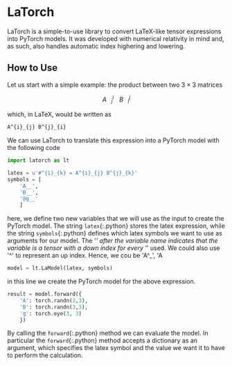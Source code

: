 # LaTorch
LaTorch is a simple-to-use library to convert LaTeX-like tensor expressions into PyTorch models. It was developed with numerical relativity in mind and, as such, also handles automatic index highering and lowering.

## How to Use
Let us start with a simple example: the product between two $3 \times 3$ matrices

$$ A^i_{ㅤj}ㅤB^j_{ㅤi} $$

which, in LaTeX, would be written as

```latex
A^{i}_{j} B^{j}_{i}
```

We can use LaTorch to translate this expression into a PyTorch model with the following code

```python
import latorch as lt

latex = u'#^{i}_{k} = A^{i}_{j} B^{j}_{k}'
symbols = [
    'A__',
    'B__',
    '@g__'
    ]
```
here, we define two new variables that we will use as the input to create the PyTorch model. The string `latex`{:.python} stores the latex expression, while the string `symbols`{:.python} defines which latex symbols we want to use as arguments for our model. The '_' after the variable name indicates that the variable is a tensor with a down index for every '_' used. We could also use '^' to represent an up index. Hence, we cou be 'A^_', 'A

```python
model = lt.LaModel(latex, symbols)
```
in this line we create the PyTorch model for the above expression.

```python
result = model.forward({
    'A': torch.randn(3,3),
    'B': torch.randn(3,3),
    'g': torch.eye(3, 3)
    })
```
By calling the `forward`{:.python} method we can evaluate the model. In particular the `forward`{:.python} method accepts a dictionary as an argument, which specifies the latex symbol and the value we want it to have to perform the calculation.












